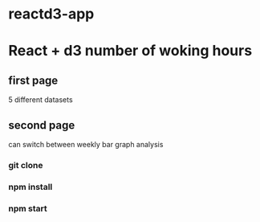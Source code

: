 # reactd3-app

# React + d3 number of woking hours

## first page 
5 different datasets

## second page
can switch between weekly bar graph analysis

### git clone

### npm install

### npm start

